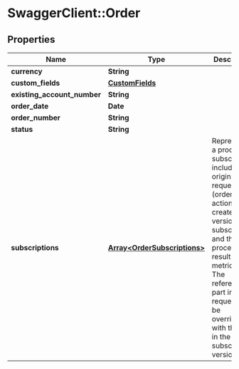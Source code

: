 # SwaggerClient::Order

## Properties
Name | Type | Description | Notes
------------ | ------------- | ------------- | -------------
**currency** | **String** |  | [optional] 
**custom_fields** | [**CustomFields**](CustomFields.md) |  | [optional] 
**existing_account_number** | **String** |  | [optional] 
**order_date** | **Date** |  | [optional] 
**order_number** | **String** |  | [optional] 
**status** | **String** |  | [optional] 
**subscriptions** | [**Array&lt;OrderSubscriptions&gt;**](OrderSubscriptions.md) | Represents a processed subscription, including the origin request (order actions) that create this version of subscription and the processing result (order metrics). The reference part in the request will be overridden with the info in the new subscription version. | [optional] 


